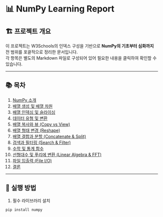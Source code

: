 # 📊 NumPy Learning Report

## 🏗️ 프로젝트 개요

이 프로젝트는 W3Schools의 인덱스 구성을 기반으로 **NumPy의 기초부터 심화까지** 전 범위를 포괄적으로 정리한 문서입니다.  
각 항목은 별도의 Markdown 파일로 구성되어 있어 필요한 내용을 클릭하여 확인할 수 있습니다.

---

## 📚 목차

1. [NumPy 소개](./1_numpy_intro.md)
2. [배열 생성 및 배열 차원](./2_array_creation.md)
3. [배열 인덱싱 및 슬라이싱](./3_indexing_slicing.md)
4. [데이터 유형 및 변환](./4_data_types.md)
5. [배열 복사와 뷰 (Copy vs View)](./5_copy_vs_view.md)
6. [배열 형태 변경 (Reshape)](./6_reshape.md)
7. [배열 결합과 분할 (Concatenate & Split)](./7_concat_split.md)
8. [검색과 필터링 (Search & Filter)](./8_search_filter.md)
9. [수학 및 통계 함수](./9_math_statistics.md)
10. [선형대수 및 푸리에 변환 (Linear Algebra & FFT)](./10_linear_algebra_fft.md)
11. [파일 입출력 (File I/O)](./11_file_io.md)
12. [결론](./conclusion.md)

---

## 🚀 실행 방법

1. 필수 라이브러리 설치
```bash
pip install numpy
